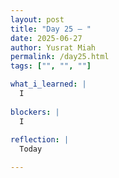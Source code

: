 ```yaml
---
layout: post
title: "Day 25 – "
date: 2025-06-27
author: Yusrat Miah
permalink: /day25.html
tags: ["", "", ""]

what_i_learned: |
  I 
  
blockers: |
  I 
  
reflection: |
  Today

---
```


